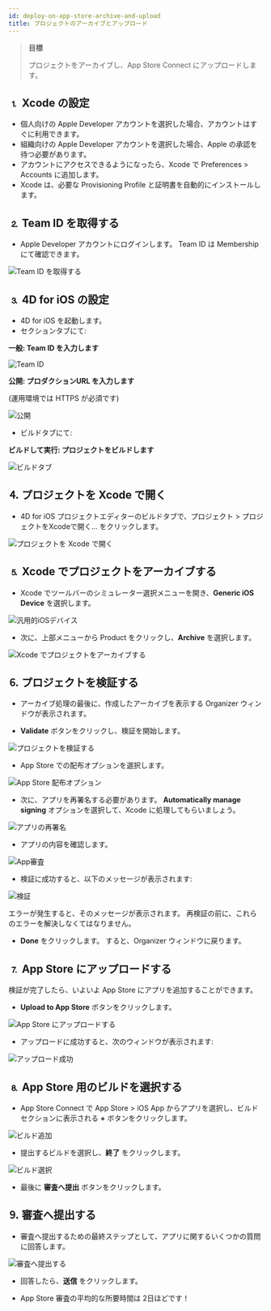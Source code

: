 ```yaml
---
id: deploy-on-app-store-archive-and-upload
title: プロジェクトのアーカイブとアップロード
---
```


> **目標**
> 
> プロジェクトをアーカイブし、App Store Connect にアップロードします。

## ⒈ Xcode の設定
* 個人向けの Apple Developer アカウントを選択した場合、アカウントはすぐに利用できます。
* 組織向けの Apple Developer アカウントを選択した場合、Apple の承認を待つ必要があります。
* アカウントにアクセスできるようになったら、Xcode で Preferences > Accounts に追加します。
* Xcode は、必要な Provisioning Profile と証明書を自動的にインストールします。

## ⒉ Team ID を取得する

* Apple Developer アカウントにログインします。 Team ID は Membership にて確認できます。

![Team ID を取得する](img/Team-ID-4D-for-iOS.png)

## ⒊ 4D for iOS の設定

* 4D for iOS を起動します。
* セクションタブにて:

**一般: Team ID を入力します**

![Team ID](img/Team-ID.png)

**公開: プロダクションURL を入力します**

(運用環境では HTTPS が必須です)

![公開](img/Publishing.png)

* ビルドタブにて:

**ビルドして実行: プロジェクトをビルドします**

![ビルドタブ](img/BuildTab.png)

## ⒋ プロジェクトを Xcode で開く

* 4D for iOS プロジェクトエディターのビルドタブで、プロジェクト > プロジェクトをXcodeで開く... をクリックします。

![プロジェクトを Xcode で開く](img/Open-your-project-Xcode-4D-for-iOS.png)

## ⒌ Xcode でプロジェクトをアーカイブする

* Xcode でツールバーのシミュレーター選択メニューを開き、**Generic iOS Device** を選択します。

![汎用的iOSデバイス](img/Deployment-Generic-iOS-Device.png)

* 次に、上部メニューから Product をクリックし、**Archive** を選択します。

![Xcode でプロジェクトをアーカイブする](img/Archive-your-Project.png)

## ⒍ プロジェクトを検証する

* アーカイブ処理の最後に、作成したアーカイブを表示する Organizer ウィンドウが表示されます。

* **Validate** ボタンをクリックし、検証を開始します。

![プロジェクトを検証する](img/Organizer-Project-Validation.png)

* App Store での配布オプションを選択します。

![App Store 配布オプション](img/App-Store-Distribution-options.png)

* 次に、アプリを再署名する必要があります。 **Automatically manage signing** オプションを選択して、Xcode に処理してもらいましょう。

![アプリの再署名](img/Re-sign-your-App.png)

* アプリの内容を確認します。

![App審査](img/Review-App.png)

* 検証に成功すると、以下のメッセージが表示されます:

![検証](img/Archive-validation-complete.png)

エラーが発生すると、そのメッセージが表示されます。 再検証の前に、これらのエラーを解決しなくてはなりません。

* **Done** をクリックします。 すると、Organizer ウィンドウに戻ります。

## ⒎ App Store にアップロードする

検証が完了したら、いよいよ App Store にアプリを追加することができます。

* **Upload to App Store** ボタンをクリックします。

![App Store にアップロードする](img/Upload-to-AppStore.png)

* アップロードに成功すると、次のウィンドウが表示されます:

![アップロード成功](img/upload-Successful.png)

## ⒏ App Store 用のビルドを選択する

* App Store Connect で App Store > iOS App からアプリを選択し、ビルドセクションに表示される **+** ボタンをクリックします。

![ビルド追加](img/Add-build-app-store-connect.png)

* 提出するビルドを選択し、**終了** をクリックします。

![ビルド選択](img/Select-build-app-store-connect.png)

* 最後に **審査へ提出** ボタンをクリックします。

## ⒐ 審査へ提出する

* 審査へ提出するための最終ステップとして、アプリに関するいくつかの質問に回答します。

![審査へ提出する](img/Export-Compliance-Content-Rights-Advertising-Identifer.png)

* 回答したら、**送信** をクリックします。

* App Store 審査の平均的な所要時間は 2日ほどです！
